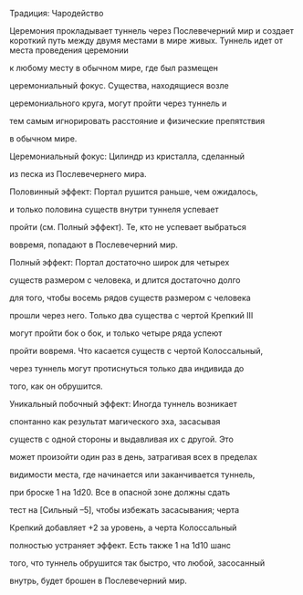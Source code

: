 Традиция: Чародейство

Церемония прокладывает туннель через Послевечерний мир и создает короткий путь между двумя местами в мире живых. Туннель идет от места проведения церемонии

к любому месту в обычном мире, где был размещен

церемониальный фокус. Существа, находящиеся возле

церемониального круга, могут пройти через туннель и

тем самым игнорировать расстояние и физические препятствия

в обычном мире.

Церемониальный фокус: Цилиндр из кристалла, сделанный

из песка из Послевечернего мира.

Половинный эффект: Портал рушится раньше, чем ожидалось,

и только половина существ внутри туннеля успевает

пройти (см. Полный эффект). Те, кто не успевает выбраться

вовремя, попадают в Послевечерний мир.

Полный эффект: Портал достаточно широк для четырех

существ размером с человека, и длится достаточно долго

для того, чтобы восемь рядов существ размером с человека

прошли через него. Только два существа с чертой Крепкий III

могут пройти бок о бок, и только четыре ряда успеют

пройти вовремя. Что касается существ с чертой Колоссальный,

через туннель могут протиснуться только два индивида до

того, как он обрушится.

Уникальный побочный эффект: Иногда туннель возникает

спонтанно как результат магического эха, засасывая

существ с одной стороны и выдавливая их с другой. Это

может произойти один раз в день, затрагивая всех в пределах

видимости места, где начинается или заканчивается туннель,

при броске 1 на 1d20. Все в опасной зоне должны сдать

тест на [Сильный –5], чтобы избежать засасывания; черта

Крепкий добавляет +2 за уровень, а черта Колоссальный

полностью устраняет эффект. Есть также 1 на 1d10 шанс

того, что туннель обрушится так быстро, что любой, засосанный

внутрь, будет брошен в Послевечерний мир.